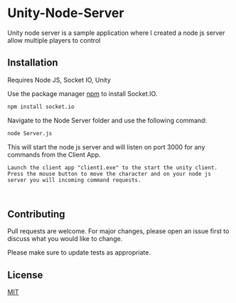 # Unity-Node-Server

Unity node server is a sample application where I created a node js server allow multiple players to control

## Installation
Requires Node JS, Socket IO, Unity

Use the package manager [npm](https://www.npmjs.com/package/socket.io) to install Socket.IO.

```bash
npm install socket.io
```
Navigate to the Node Server folder and use the following command:

```bash
node Server.js
```
This will start the node js server and will listen on port 3000 for any commands from the Client App.
```
Launch the client app "client1.exe" to the start the unity client.
Press the mouse button to move the character and on your node js server you will incoming command requests.



```

## Contributing
Pull requests are welcome. For major changes, please open an issue first to discuss what you would like to change.

Please make sure to update tests as appropriate.

## License
[MIT](https://choosealicense.com/licenses/mit/)
